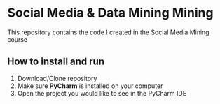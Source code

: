 # Social Media & Data Mining Mining
This repository contains the code I created in the Social Media Mining course

## How to install and run
1. Download/Clone repository
2. Make sure __PyCharm__ is installed on your computer
3. Open the project you would like to see in the PyCharm IDE

